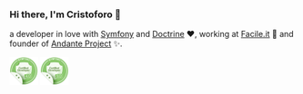 ### Hi there, I'm Cristoforo 👋

a developer in love with [Symfony](https://github.com/symfony) and [Doctrine](https://github.com/doctrine) ❤️, working at [Facile.it](https://github.com/facile-it) 👷 and founder of [Andante Project](https://github.com/andanteproject) ✨.

[<img src="https://github.com/cristoforocervino/cristoforocervino/blob/main/symfony-4-certified-developer.png?raw=true" alt="Symfony 4.0 Certified developer" width="50" height="50" />](https://connect.symfony.com/profile/cristoforocervino) [<img src="https://github.com/cristoforocervino/cristoforocervino/blob/main/symfony-3-certified-developer.png?raw=true" alt="Symfony 3.0 Certified developer" width="50" height="50" />](https://connect.symfony.com/profile/cristoforocervino)
